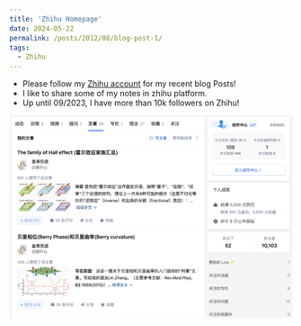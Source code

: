 ```yaml
---
title: 'Zhihu Homepage'
date: 2024-05-22
permalink: /posts/2012/08/blog-post-1/
tags:
  - Zhihu
---
```

* Please follow my [Zhihu account](https://www.zhihu.com/people/huang-fu-88-32) for my recent blog Posts!
* I like to share some of my notes in zhihu platform.
* Up until 09/2023, I have more than 10k followers on Zhihu!

![plot](../images/zhihu.png)

